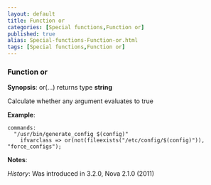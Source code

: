 ```yaml
---
layout: default
title: Function or
categories: [Special functions,Function or]
published: true
alias: Special-functions-Function-or.html
tags: [Special functions,Function or]
---
```


### Function or

**Synopsis**: or(...) returns type **string**

  

Calculate whether any argument evaluates to true

**Example**:  
   

```cf3
commands:
  "/usr/bin/generate_config $(config)"
    ifvarclass => or(not(fileexists("/etc/config/$(config)")), "force_configs");
```

**Notes**:  
   
 *History*: Was introduced in 3.2.0, Nova 2.1.0 (2011)
